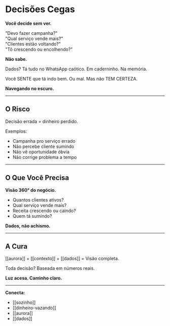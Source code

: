 # Decisões Cegas

**Você decide sem ver.**

"Devo fazer campanha?"  
"Qual serviço vende mais?"  
"Clientes estão voltando?"  
"Tô crescendo ou encolhendo?"

**Não sabe.**

Dados? Tá tudo no WhatsApp caótico. Em caderninho. Na memória.

Você SENTE que tá indo bem. Ou mal. Mas não TEM CERTEZA.

**Navegando no escuro.**

---

## O Risco

Decisão errada = dinheiro perdido.

Exemplos:
- Campanha pro serviço errado
- Não percebe cliente sumindo
- Não vê oportunidade óbvia
- Não corrige problema a tempo

---

## O Que Você Precisa

**Visão 360° do negócio.**

- Quantos clientes ativos?
- Qual serviço vende mais?
- Receita crescendo ou caindo?
- Quem tá sumindo?

**Dados, não achismo.**

---

## A Cura

[[aurora]] + [[contexto]] + [[dados]] = Visão completa.

Toda decisão? Baseada em números reais.

**Luz acesa. Caminho claro.**

---

**Conecta:**
- [[sozinho]]
- [[dinheiro-vazando]]
- [[aurora]]
- [[dados]]
